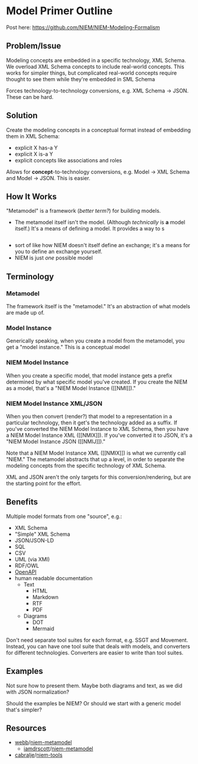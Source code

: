 # Model Primer Outline

Post here: https://github.com/NIEM/NIEM-Modeling-Formalism

## Problem/Issue

Modeling concepts are embedded in a specific technology, XML Schema. We overload XML Schema concepts to include real-world concepts. This works for simpler things, but complicated real-world concepts require thought to see them while they're embedded in SML Schema

Forces technology-to-technology conversions, e.g. XML Schema -> JSON. These can be hard.

## Solution

Create the modeling concepts in a conceptual format instead of embedding them in XML Schema:

- explicit X has-a Y
- explicit X is-a Y
- explicit concepts like associations and roles
	
Allows for **concept**-to-technology conversions, e.g. Model -> XML Schema and Model -> JSON. This is easier.

## How It Works

"Metamodel" is a framework (_better term?_) for building models.

- The metamodel itself isn't the model. (Although _technically_ is **a** model itself.) It's a means of defining a model. It provides a way to s

```xml

```


- sort of like how NIEM doesn't itself define an exchange; it's a means for you to define an exchange yourself.
- NIEM is just _one_ possible model

## Terminology

### Metamodel

The framework itself is the "metamodel." It's an abstraction of what models are made up of.

### Model Instance

Generically speaking, when you create a model from the metamodel, you get a "model instance." This is a conceptual model 

### NIEM Model Instance

When you create a specific model, that model instance gets a prefix determined by what specific model you've created. If you create the NIEM as a model, that's a "NIEM Model Instance ([[NMI]])."

### NIEM Model Instance XML/JSON

When you then convert (render?) that model to a representation in a particular technology, then it get's the technology added as a suffix. If you've converted the NIEM Model Instance to XML Schema, then you have a NIEM Model Instance XML ([[NMIX]]). If you've converted it to JSON, it's a "NIEM Model Instance JSON ([[NMIJ]])."

Note that a NIEM Model Instance XML ([[NMIX]]) is what we currently call "NIEM." The metamodel abstracts that up a level, in order to separate the modeling concepts from the specific technology of XML Schema.

XML and JSON aren't the only targets for this conversion/rendering, but are the starting point for the effort.

## Benefits

Multiple model formats from one "source", e.g.:

- XML Schema
- "Simple" XML Schema
- JSON/JSON-LD
- SQL
- CSV
- UML (via XMI)
- RDF/OWL
- [OpenAPI](https://en.wikipedia.org/wiki/OpenAPI_Specification)
- human readable documentation
	- Text
		- HTML
		- Markdown
		- RTF
		- PDF
	- Diagrams
		- DOT
		- Mermaid

Don't need separate tool suites for each format, e.g. SSGT and Movement. Instead, you can have one tool suite that deals with models, and converters for different technologies. Converters are easier to write than tool suites.

## Examples

Not sure how to present them. Maybe both diagrams and text, as we did with JSON normalization?

Should the examples be NIEM? Or should we start with a generic model that's simpler?

## Resources

- [webb](https://github.com/webb)/[niem-metamodel](https://github.com/webb/niem-metamodel)
	- [iamdrscott](https://github.com/iamdrscott)/[niem-metamodel](https://github.com/iamdrscott/niem-metamodel)
- [cabralje](https://github.com/cabralje)/[niem-tools](https://github.com/cabralje/niem-tools)

